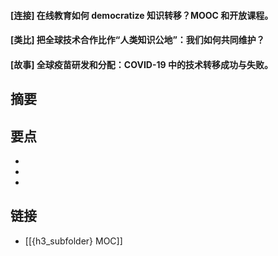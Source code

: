 #### [连接] 在线教育如何 democratize 知识转移？MOOC 和开放课程。


#### [类比] 把全球技术合作比作“人类知识公地”：我们如何共同维护？


#### [故事] 全球疫苗研发和分配：COVID-19 中的技术转移成功与失败。


## 摘要


## 要点

- 
- 
- 

## 链接

- [[{h3_subfolder} MOC]]
